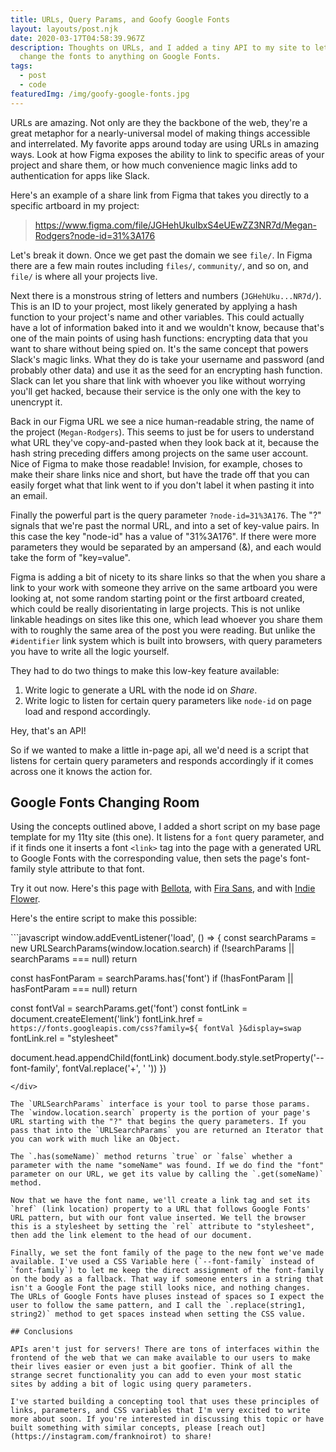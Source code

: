 ```yaml
---
title: URLs, Query Params, and Goofy Google Fonts
layout: layouts/post.njk
date: 2020-03-17T04:58:39.967Z
description: Thoughts on URLs, and I added a tiny API to my site to let you
  change the fonts to anything on Google Fonts.
tags:
  - post
  - code
featuredImg: /img/goofy-google-fonts.jpg
---
```

URLs are amazing. Not only are they the backbone of the web, they're a great metaphor for a nearly-universal model of making things accessible and interrelated. My favorite apps around today are using URLs in amazing ways. Look at how Figma exposes the ability to link to specific areas of your project and share them, or how much convenience magic links add to authentication for apps like Slack. 

Here's an example of a share link from Figma that takes you directly to a specific artboard in my project:

> <https://www.figma.com/file/JGHehUkuIbxS4eUEwZZ3NR7d/Megan-Rodgers?node-id=31%3A176>

Let's break it down. Once we get past the domain we see `file/`. In Figma there are a few main routes including `files/`, `community/`, and so on, and `file/` is where all your projects live. 

Next there is a monstrous string of letters and numbers (`JGHehUku...NR7d/`). This is an ID to your project, most likely generated by applying a hash function to your project's name and other variables. This could actually have a lot of information baked into it and we wouldn't know, because that's one of the main points of using hash functions: encrypting data that you want to share without being spied on. It's the same concept that powers Slack's magic links. What they do is take your username and password (and probably other data) and use it as the seed for an encrypting hash function. Slack can let you share that link with whoever you like without worrying you'll get hacked, because their service is the only one with the key to unencrypt it.

Back in our Figma URL we see a nice human-readable string, the name of the project (`Megan-Rodgers`). This seems to just be for users to understand what URL they've copy-and-pasted when they look back at it, because the hash string preceding differs among projects on the same user account. Nice of Figma to make those readable! Invision, for example, choses to make their share links nice and short, but have the trade off that you can easily forget what that link went to if you don't label it when pasting it into an email.

Finally the powerful part is the query parameter `?node-id=31%3A176`. The "?" signals that we're past the normal URL, and into a set of key-value pairs. In this case the key "node-id" has a value of "31%3A176". If there were more parameters they would be separated by an ampersand (&), and each would take the form of "key=value".

Figma is adding a bit of nicety to its share links so that the when you share a link to your work with someone they arrive on the same artboard you were looking at, not some random starting point or the first artboard created, which could be really disorientating in large projects. This is not unlike linkable headings on sites like this one, which lead whoever you share them with to roughly the same area of the post you were reading. But unlike the `#identifier` link system which is built into browsers, with query parameters you have to write all the logic yourself.

They had to do two things to make this low-key feature available:

1. Write logic to generate a URL with the node id on *Share*.
2. Write logic to listen for certain query parameters like `node-id` on page load and respond accordingly.

Hey, that's an API!

So if we wanted to make a little in-page api, all we'd need is a script that listens for certain query parameters and responds accordingly if it comes across one it knows the action for.

## Google Fonts Changing Room

Using the concepts outlined above, I added a short script on my base page template for my 11ty site (this one). It listens for a `font` query parameter, and if it finds one it inserts a font `<link>` tag into the page with a generated URL to Google Fonts with the corresponding value, then sets the page's font-family style attribute to that font.

Try it out now. Here's this page with [Bellota](./?font=Bellota#google-fonts-changing-room), with [Fira Sans](./?font=Fira+Sans#google-fonts-changing-room), and with [Indie Flower](./?font=Indie+Flower#google-fonts-changing-room).

Here's the entire script to make this possible:

<div class='steezy-pre'>
```javascript
window.addEventListener('load', () => {
  const searchParams = new URLSearchParams(window.location.search)
  if (!searchParams || searchParams === null) return
  
  const hasFontParam = searchParams.has('font')
  if (!hasFontParam || hasFontParam === null) return

  const fontVal = searchParams.get('font')
  const fontLink = document.createElement('link')
  fontLink.href = `https://fonts.googleapis.com/css?family=${ fontVal }&display=swap`
  fontLink.rel = "stylesheet"

  document.head.appendChild(fontLink)
  document.body.style.setProperty('--font-family', fontVal.replace('+', ' '))
})
```
</div>

The `URLSearchParams` interface is your tool to parse those params. The `window.location.search` property is the portion of your page's URL starting with the "?" that begins the query parameters. If you pass that into the `URLSearchParams` you are returned an Iterator that you can work with much like an Object.

The `.has(someName)` method returns `true` or `false` whether a parameter with the name "someName" was found. If we do find the "font" parameter on our URL, we get its value by calling the `.get(someName)` method.

Now that we have the font name, we'll create a link tag and set its `href` (link location) property to a URL that follows Google Fonts' URL pattern, but with our font value inserted. We tell the browser this is a stylesheet by setting the `rel` attribute to "stylesheet", then add the link element to the head of our document.

Finally, we set the font family of the page to the new font we've made available. I've used a CSS Variable here (`--font-family` instead of `font-family`) to let me keep the direct assignment of the font-family on the body as a fallback. That way if someone enters in a string that isn't a Google Font the page still looks nice, and nothing changes. The URLs of Google Fonts have pluses instead of spaces so I expect the user to follow the same pattern, and I call the `.replace(string1, string2)` method to get spaces instead when setting the CSS value.

## Conclusions

APIs aren't just for servers! There are tons of interfaces within the frontend of the web that we can make available to our users to make their lives easier or even just a bit goofier. Think of all the strange secret functionality you can add to even your most static sites by adding a bit of logic using query parameters.

I've started building a concepting tool that uses these principles of links, parameters, and CSS variables that I'm very excited to write more about soon. If you're interested in discussing this topic or have built something with similar concepts, please [reach out](https://instagram.com/franknoirot) to share!